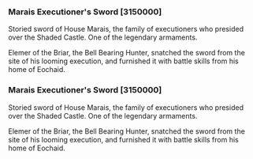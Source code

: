 ### Marais Executioner's Sword [3150000]

Storied sword of House Marais, the family of executioners who presided over the Shaded Castle. One of the legendary armaments.

Elemer of the Briar, the Bell Bearing Hunter, snatched the sword from the site of his looming execution, and furnished it with battle skills from his home of Eochaid.### Marais Executioner's Sword [3150000]

Storied sword of House Marais, the family of executioners who presided over the Shaded Castle. One of the legendary armaments.

Elemer of the Briar, the Bell Bearing Hunter, snatched the sword from the site of his looming execution, and furnished it with battle skills from his home of Eochaid.